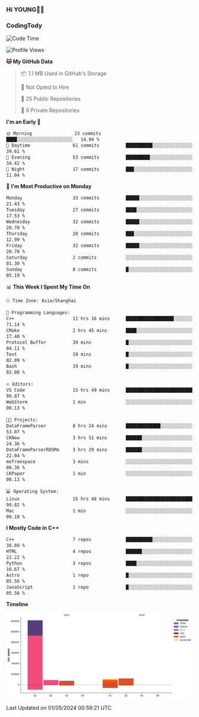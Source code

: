 <!--
**IHKYoung/IHKYoung** is a ✨ _special_ ✨ repository because its `README.md` (this file) appears on your GitHub profile.

Here are some ideas to get you started:

- 🔭 I’m currently working on ...
- 🌱 I’m currently learning ...
- 👯 I’m looking to collaborate on ...
- 🤔 I’m looking for help with ...
- 💬 Ask me about ...
- 📫 How to reach me: ...
- 😄 Pronouns: ...
- ⚡ Fun fact: ...
-->

### Hi YOUNG👋🏻


### CodingTody
<!--START_SECTION:waka-->
![Code Time](http://img.shields.io/badge/Code%20Time-14%20hrs%2043%20mins-blue)

![Profile Views](http://img.shields.io/badge/Profile%20Views-5-blue)

**🐱 My GitHub Data** 

> 📦 1.1 MB Used in GitHub's Storage 
 > 
> 🚫 Not Opted to Hire
 > 
> 📜 25 Public Repositories 
 > 
> 🔑 9 Private Repositories 
 > 
**I'm an Early 🐤** 

```text
🌞 Morning                23 commits          ████░░░░░░░░░░░░░░░░░░░░░   14.94 % 
🌆 Daytime                61 commits          ██████████░░░░░░░░░░░░░░░   39.61 % 
🌃 Evening                53 commits          █████████░░░░░░░░░░░░░░░░   34.42 % 
🌙 Night                  17 commits          ███░░░░░░░░░░░░░░░░░░░░░░   11.04 % 
```
📅 **I'm Most Productive on Monday** 

```text
Monday                   33 commits          █████░░░░░░░░░░░░░░░░░░░░   21.43 % 
Tuesday                  27 commits          ████░░░░░░░░░░░░░░░░░░░░░   17.53 % 
Wednesday                32 commits          █████░░░░░░░░░░░░░░░░░░░░   20.78 % 
Thursday                 20 commits          ███░░░░░░░░░░░░░░░░░░░░░░   12.99 % 
Friday                   32 commits          █████░░░░░░░░░░░░░░░░░░░░   20.78 % 
Saturday                 2 commits           ░░░░░░░░░░░░░░░░░░░░░░░░░   01.30 % 
Sunday                   8 commits           █░░░░░░░░░░░░░░░░░░░░░░░░   05.19 % 
```


📊 **This Week I Spent My Time On** 

```text
🕑︎ Time Zone: Asia/Shanghai

💬 Programming Languages: 
C++                      11 hrs 16 mins      ██████████████████░░░░░░░   71.14 % 
CMake                    2 hrs 45 mins       ████░░░░░░░░░░░░░░░░░░░░░   17.40 % 
Protocol Buffer          39 mins             █░░░░░░░░░░░░░░░░░░░░░░░░   04.11 % 
Text                     19 mins             █░░░░░░░░░░░░░░░░░░░░░░░░   02.09 % 
Bash                     19 mins             █░░░░░░░░░░░░░░░░░░░░░░░░   02.08 % 

🔥 Editors: 
VS Code                  15 hrs 49 mins      █████████████████████████   99.87 % 
WebStorm                 1 min               ░░░░░░░░░░░░░░░░░░░░░░░░░   00.13 % 

🐱‍💻 Projects: 
DataFrameParser          8 hrs 24 mins       █████████████░░░░░░░░░░░░   53.07 % 
CKNew                    3 hrs 51 mins       ██████░░░░░░░░░░░░░░░░░░░   24.36 % 
DataFrameParserROSMo     3 hrs 29 mins       ██████░░░░░░░░░░░░░░░░░░░   22.04 % 
mofreespace              3 mins              ░░░░░░░░░░░░░░░░░░░░░░░░░   00.36 % 
CKPaper                  1 min               ░░░░░░░░░░░░░░░░░░░░░░░░░   00.13 % 

💻 Operating System: 
Linux                    15 hrs 48 mins      █████████████████████████   99.82 % 
Mac                      1 min               ░░░░░░░░░░░░░░░░░░░░░░░░░   00.18 % 
```

**I Mostly Code in C++** 

```text
C++                      7 repos             ██████████░░░░░░░░░░░░░░░   38.89 % 
HTML                     4 repos             ██████░░░░░░░░░░░░░░░░░░░   22.22 % 
Python                   3 repos             ████░░░░░░░░░░░░░░░░░░░░░   16.67 % 
Astro                    1 repo              █░░░░░░░░░░░░░░░░░░░░░░░░   05.56 % 
JavaScript               1 repo              █░░░░░░░░░░░░░░░░░░░░░░░░   05.56 % 
```



**Timeline**

![Lines of Code chart](https://raw.githubusercontent.com/IHKYoung/IHKYoung/baseline/assets/bar_graph.png)


 Last Updated on 01/05/2024 00:59:21 UTC
<!--END_SECTION:waka-->
